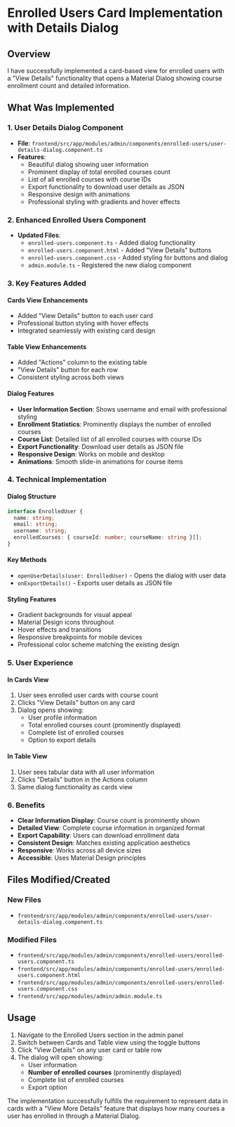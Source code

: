 # Enrolled Users Card Implementation with Details Dialog

## Overview
I have successfully implemented a card-based view for enrolled users with a "View Details" functionality that opens a Material Dialog showing course enrollment count and detailed information.

## What Was Implemented

### 1. User Details Dialog Component
- **File**: `frontend/src/app/modules/admin/components/enrolled-users/user-details-dialog.component.ts`
- **Features**:
  - Beautiful dialog showing user information
  - Prominent display of total enrolled courses count
  - List of all enrolled courses with course IDs
  - Export functionality to download user details as JSON
  - Responsive design with animations
  - Professional styling with gradients and hover effects

### 2. Enhanced Enrolled Users Component
- **Updated Files**:
  - `enrolled-users.component.ts` - Added dialog functionality
  - `enrolled-users.component.html` - Added "View Details" buttons
  - `enrolled-users.component.css` - Added styling for buttons and dialog
  - `admin.module.ts` - Registered the new dialog component

### 3. Key Features Added

#### Cards View Enhancements
- Added "View Details" button to each user card
- Professional button styling with hover effects
- Integrated seamlessly with existing card design

#### Table View Enhancements  
- Added "Actions" column to the existing table
- "View Details" button for each row
- Consistent styling across both views

#### Dialog Features
- **User Information Section**: Shows username and email with professional styling
- **Enrollment Statistics**: Prominently displays the number of enrolled courses
- **Course List**: Detailed list of all enrolled courses with course IDs
- **Export Functionality**: Download user details as JSON file
- **Responsive Design**: Works on mobile and desktop
- **Animations**: Smooth slide-in animations for course items

### 4. Technical Implementation

#### Dialog Structure
```typescript
interface EnrolledUser {
  name: string;
  email: string;
  username: string;
  enrolledCourses: { courseId: number; courseName: string }[];
}
```

#### Key Methods
- `openUserDetails(user: EnrolledUser)` - Opens the dialog with user data
- `onExportDetails()` - Exports user details as JSON file

#### Styling Features
- Gradient backgrounds for visual appeal
- Material Design icons throughout
- Hover effects and transitions
- Responsive breakpoints for mobile devices
- Professional color scheme matching the existing design

### 5. User Experience

#### In Cards View
1. User sees enrolled user cards with course count
2. Clicks "View Details" button on any card
3. Dialog opens showing:
   - User profile information
   - Total enrolled courses count (prominently displayed)
   - Complete list of enrolled courses
   - Option to export details

#### In Table View
1. User sees tabular data with all user information
2. Clicks "Details" button in the Actions column
3. Same dialog functionality as cards view

### 6. Benefits
- **Clear Information Display**: Course count is prominently shown
- **Detailed View**: Complete course information in organized format
- **Export Capability**: Users can download enrollment data
- **Consistent Design**: Matches existing application aesthetics
- **Responsive**: Works across all device sizes
- **Accessible**: Uses Material Design principles

## Files Modified/Created

### New Files
- `frontend/src/app/modules/admin/components/enrolled-users/user-details-dialog.component.ts`

### Modified Files
- `frontend/src/app/modules/admin/components/enrolled-users/enrolled-users.component.ts`
- `frontend/src/app/modules/admin/components/enrolled-users/enrolled-users.component.html`
- `frontend/src/app/modules/admin/components/enrolled-users/enrolled-users.component.css`
- `frontend/src/app/modules/admin/admin.module.ts`

## Usage
1. Navigate to the Enrolled Users section in the admin panel
2. Switch between Cards and Table view using the toggle buttons
3. Click "View Details" on any user card or table row
4. The dialog will open showing:
   - User information
   - **Number of enrolled courses** (prominently displayed)
   - Complete list of enrolled courses
   - Export option

The implementation successfully fulfills the requirement to represent data in cards with a "View More Details" feature that displays how many courses a user has enrolled in through a Material Dialog.